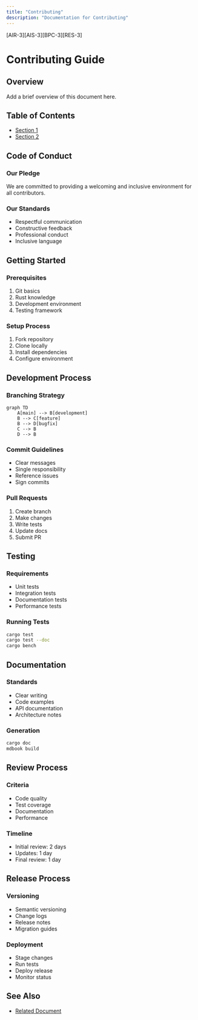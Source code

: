 ```yaml
---
title: "Contributing"
description: "Documentation for Contributing"
---
```


[AIR-3][AIS-3][BPC-3][RES-3]


<!-- markdownlint-disable MD013 line-length -->

# Contributing Guide

## Overview

Add a brief overview of this document here.

## Table of Contents

- [Section 1](#section-1)
- [Section 2](#section-2)


## Code of Conduct

### Our Pledge
We are committed to providing a welcoming and inclusive environment for all contributors.

### Our Standards
- Respectful communication
- Constructive feedback
- Professional conduct
- Inclusive language

## Getting Started

### Prerequisites
1. Git basics
2. Rust knowledge
3. Development environment
4. Testing framework

### Setup Process
1. Fork repository
2. Clone locally
3. Install dependencies
4. Configure environment

## Development Process

### Branching Strategy
```mermaid
graph TD
    A[main] --> B[development]
    B --> C[feature]
    B --> D[bugfix]
    C --> B
    D --> B
```

### Commit Guidelines
- Clear messages
- Single responsibility
- Reference issues
- Sign commits

### Pull Requests
1. Create branch
2. Make changes
3. Write tests
4. Update docs
5. Submit PR

## Testing

### Requirements
- Unit tests
- Integration tests
- Documentation tests
- Performance tests

### Running Tests
```bash
cargo test
cargo test --doc
cargo bench
```

## Documentation

### Standards
- Clear writing
- Code examples
- API documentation
- Architecture notes

### Generation
```bash
cargo doc
mdbook build
```

## Review Process

### Criteria
- Code quality
- Test coverage
- Documentation
- Performance

### Timeline
- Initial review: 2 days
- Updates: 1 day
- Final review: 1 day

## Release Process

### Versioning
- Semantic versioning
- Change logs
- Release notes
- Migration guides

### Deployment
- Stage changes
- Run tests
- Deploy release
- Monitor status

## See Also

- [Related Document](#related-document)

